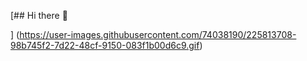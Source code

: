 [## Hi there 👋

<!--
**IidaTomonari/IidaTomonari** is a ✨ _special_ ✨ repository because its `README.md` (this file) appears on your GitHub profile.

Here are some ideas to get you started:

- 🔭 I’m currently working on ...
- 🌱 I’m currently learning ...
- 👯 I’m looking to collaborate on ...
- 🤔 I’m looking for help with ...
- 💬 Ask me about ...
- 📫 How to reach me: ...
- 😄 Pronouns: ...
- ⚡ Fun fact: ...
-->
]
(https://user-images.githubusercontent.com/74038190/225813708-98b745f2-7d22-48cf-9150-083f1b00d6c9.gif)
